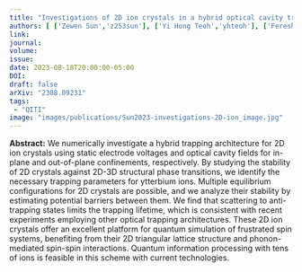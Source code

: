 ```yaml
---
title: "Investigations of 2D ion crystals in a hybrid optical cavity trap for quantum information processing"
authors: [ ['Zewen Sun','z253sun'], ['Yi Hong Teoh','yhteoh'], ['Fereshteh Rajabi','f3rajabi'],['Rajibul Islam', 'krislam']]
link: 
journal: 
volume: 
issue: 
date: 2023-08-18T20:00:00-05:00
DOI: 
draft: false
arXiv: "2308.09231"
tags:
 - "QITI" 
image: "images/publications/Sun2023-investigations-2D-ion_image.jpg"
---
```


**Abstract:** We numerically investigate a hybrid trapping architecture for 2D ion crystals using static electrode voltages and
 optical cavity fields for in-plane and out-of-plane confinements, respectively. By studying the stability of 2D crystals against
 2D-3D structural phase transitions, we identify the necessary trapping parameters for ytterbium ions. Multiple equilibrium 
 configurations for 2D crystals are possible, and we analyze their stability by estimating potential barriers between them. 
 We find that scattering to anti-trapping states limits the trapping lifetime, which is consistent with recent experiments employing
 other optical trapping architectures. These 2D ion crystals offer an excellent platform for quantum simulation of frustrated spin systems,
 benefiting from their 2D triangular lattice structure and phonon-mediated spin-spin interactions. Quantum information processing with tens
 of ions is feasible in this scheme with current technologies.